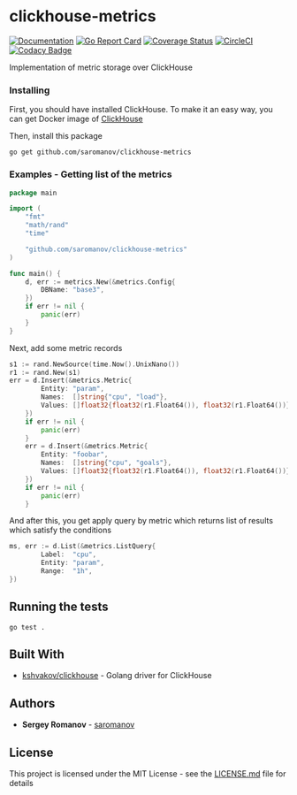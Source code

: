 # clickhouse-metrics
[![Documentation](https://godoc.org/github.com/saromanov/clickhouse-metrics?status.svg)](http://godoc.org/github.com/saromanov/clickhouse-metrics)
[![Go Report Card](https://goreportcard.com/badge/github.com/saromanov/clickhouse-metrics)](https://goreportcard.com/report/github.com/saromanov/clickhouse-metrics)
[![Coverage Status](https://coveralls.io/repos/github/saromanov/clickhouse-metrics/badge.svg?branch=master)](https://coveralls.io/github/saromanov/clickhouse-metrics?branch=master)
[![CircleCI](https://circleci.com/gh/saromanov/clickhouse-metrics.svg?style=svg)](https://circleci.com/gh/saromanov/clickhouse-metrics)
[![Codacy Badge](https://api.codacy.com/project/badge/Grade/f02abbdd25ec4dac9cfb797e1bf2cce7)](https://www.codacy.com/app/saromanov/clickhouse-metrics?utm_source=github.com&amp;utm_medium=referral&amp;utm_content=saromanov/clickhouse-metrics&amp;utm_campaign=Badge_Grade)

Implementation of metric storage over ClickHouse

### Installing

First, you should have installed ClickHouse. To make it an easy way, you can get Docker image of [ClickHouse](https://hub.docker.com/r/yandex/clickhouse-server/)

Then, install this package
```
go get github.com/saromanov/clickhouse-metrics
```

### Examples - Getting list of the metrics


```go
package main

import (
	"fmt"
	"math/rand"
	"time"

	"github.com/saromanov/clickhouse-metrics"
)

func main() {
	d, err := metrics.New(&metrics.Config{
		DBName: "base3",
	})
	if err != nil {
		panic(err)
    }
}
```

Next, add some metric records
```go
s1 := rand.NewSource(time.Now().UnixNano())
r1 := rand.New(s1)
err = d.Insert(&metrics.Metric{
		Entity: "param",
		Names:  []string{"cpu", "load"},
		Values: []float32{float32(r1.Float64()), float32(r1.Float64())},
	})
	if err != nil {
		panic(err)
	}
	err = d.Insert(&metrics.Metric{
		Entity: "foobar",
		Names:  []string{"cpu", "goals"},
		Values: []float32{float32(r1.Float64()), float32(r1.Float64())},
	})
	if err != nil {
		panic(err)
    }
```

And after this, you get apply query by metric which returns list of results which satisfy the conditions

```go
ms, err := d.List(&metrics.ListQuery{
		Label:  "cpu",
		Entity: "param",
		Range:  "1h",
})
```

## Running the tests

```
go test .
```

## Built With

* [kshvakov/clickhouse](http://github.com/kshvakov/clickhouse) - Golang driver for ClickHouse

## Authors

* **Sergey Romanov** - [saromanov](https://github.com/saromanov)

## License

This project is licensed under the MIT License - see the [LICENSE.md](LICENSE.md) file for details
